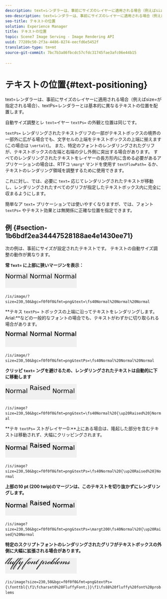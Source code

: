 ```yaml
---
description: text=レンダラーは、事前にサイズのレイヤーに適用される場合（例えばsize=が指定される場合）、textPs=レンダラーとは基本的に異なるテキストの位置を配置します。
seo-description: text=レンダラーは、事前にサイズのレイヤーに適用される場合（例えばsize=が指定される場合）、textPs=レンダラーとは基本的に異なるテキストの位置を配置します。
seo-title: テキストの位置
solution: Experience Manager
title: テキストの位置
topic: Scene7 Image Serving - Image Rendering API
uuid: 77289c50-2f3a-4486-8274-eecfd6e5452f
translation-type: tm+mt
source-git-commit: 7bc7b3a86fbcdc57cfdc31745fae3afc06e44b15

---
```



# テキストの位置{#text-positioning}

text=レンダラーは、事前にサイズのレイヤーに適用される場合（例えばsize=が指定される場合）、textPs=レンダラーとは基本的に異なるテキストの位置を配置します。

自動サイズ調整とレ `text=`イヤー `textPs=` の外観と位置は同じです。

`textPs=` レンダリングされたテキストグリフの一部がテキストボックスの境界の一部外に広がる場合でも、文字セルの上端をテキストボックスの上端に揃えます(この場合は `\vertalt`)。 また、特定のフォントのレンダリングされたグリフが、テキストボックスの左端と右端の少し外側に突出する場合があります。 すべてのレンダリングされたテキストをレイヤーの長方形内に含める必要があるアプリケーションの場合は、RTFコ `\marg*` マンドを使用す `textFlowPath=` るか、テキストのレンダリング領域を調整するために使用できます。

これに対し、では、必要に `text=` 応じてレンダリングされたテキストが移動し、レンダリングされたすべてのグリフが指定したテキストボックス内に完全に収まるようにします。

簡単なア `text=` プリケーションでは使いやすくなりますが、では、フォント `textPs=` やテキスト効果とは無関係に正確な位置を指定できます。

## 例 {#section-1b6bdf2ea34447528188ae4e1430ee71}

次の例は、事前にサイズが設定されたテキストです。 テキストの自動サイズ調整の動作が異なります。

**常 `Text=` に上部に狭いマージンを表示：**

![](assets/tp01.png)

`/is/image/?size=230,50&bgc=f0f0f0&fmt=png&text=\fs40Normal%20Normal%20Normal`

**テキス `textPs=` トボックスの上端に沿ってテキストをレンダリングします。Arial:**などの一般的なフォントの場合でも、テキストがわずかに切り取られる場合があります。

![](assets/tp02.png)

`/is/image/?size=230,50&bgc=f0f0f0&fmt=png&textPs=\fs40Normal%20Normal%20Normal`

**クリッピ `text=` ングを避けるため、レンダリングされたテキストは自動的に下に移動します**

![](assets/tp03.png)

`/is/image?size=230,50&bgc=f0f0f0&fmt=png&text=\fs40Normal%20{\up20Raised%20}Normal`

**テキ `textPs=` ストがレイヤー0:**上にある場合は、隆起した部分を含むテキストは移動されず、大幅にクリッピングされます。

![](assets/tp04.png)

`/is/image?size=230,50&bgc=f0f0f0&fmt=png&textPs=\fs40Normal%20{\up20Raised%20}Normal`

**上部の10 pt (200 twip)のマージンは、このテキストを切り抜かずにレンダリングします。**

![](assets/tp05.png)

`/is/image?size=230,50&bgc=f0f0f0&fmt=png&textPs=\margt200\fs40Normal%20{\up20Raised}%20Normal`

**特定のスクリプトフォントのレンダリングされたグリフがテキストボックスの外側に大幅に拡張される場合があります。**

![](assets/tp06.png)

`/is/image?size=230,50&bgc=f0f0f0&fmt=png&textPs={\fonttbl{\f1\fcharset0%20FluffyFont;}}\f1\fs88%20fluffy%20font%20problems`
